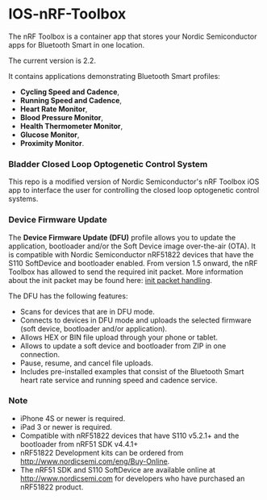 # IOS-nRF-Toolbox

The nRF Toolbox is a container app that stores your Nordic Semiconductor apps for Bluetooth Smart in one location. 

The current version is 2.2.

It contains applications demonstrating Bluetooth Smart profiles: 
* **Cycling Speed and Cadence**, 
* **Running Speed and Cadence**, 
* **Heart Rate Monitor**, 
* **Blood Pressure Monitor**, 
* **Health Thermometer Monitor**, 
* **Glucose Monitor**,
* **Proximity Monitor**. 

### Bladder Closed Loop Optogenetic Control System
This repo is a modified version of Nordic Semiconductor's nRF Toolbox iOS app to interface the user for controlling the closed loop optogenetic control systems. 

### Device Firmware Update

The **Device Firmware Update (DFU)** profile allows you to update the application, bootloader and/or the Soft Device image over-the-air (OTA). It is compatible with Nordic Semiconductor nRF51822 devices that have the S110 SoftDevice and bootloader enabled. From version 1.5 onward, the nRF Toolbox has allowed to send the required init packet. More information about the init packet may be found here: [init packet handling](https://github.com/NordicSemiconductor/nRF-Master-Control-Panel/tree/master/init%20packet%20handling).

The DFU has the following features:
- Scans for devices that are in DFU mode.
- Connects to devices in DFU mode and uploads the selected firmware (soft device, bootloader and/or application).
- Allows HEX or BIN file upload through your phone or tablet.
- Allows to update a soft device and bootloader from ZIP in one connection.
- Pause, resume, and cancel file uploads.
- Includes pre-installed examples that consist of the Bluetooth Smart heart rate service and running speed and cadence service.

### Note
- iPhone 4S or newer is required.
- iPad 3 or newer is required.
- Compatible with nRF51822 devices that have S110 v5.2.1+ and the bootloader from nRF51 SDK v4.4.1+
- nRF51822 Development kits can be ordered from http://www.nordicsemi.com/eng/Buy-Online.
- The nRF51 SDK and S110 SoftDevice are available online at http://www.nordicsemi.com for developers who have purchased an nRF51822 product.
